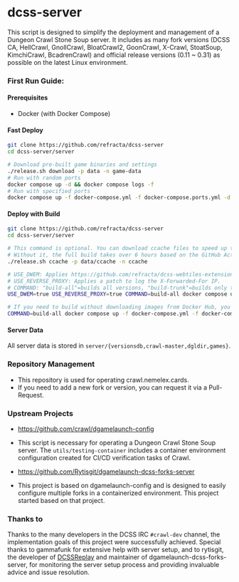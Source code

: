 # dcss-server

This script is designed to simplify the deployment and management of a Dungeon Crawl Stone Soup server. It includes as many fork versions (DCSS CA, HellCrawl, GnollCrawl, BloatCrawl2, GoonCrawl, X-Crawl, StoatSoup, KimchiCrawl, BcadrenCrawl) and official release versions (0.11 ~ 0.31) as possible on the latest Linux environment.

### First Run Guide:

#### Prerequisites

* Docker (with Docker Compose)

#### Fast Deploy

```bash
git clone https://github.com/refracta/dcss-server
cd dcss-server/server

# Download pre-built game binaries and settings
./release.sh download -p data -n game-data
# Run with random ports
docker compose up -d && docker compose logs -f
# Run with specified ports
docker compose up -f docker-compose.yml -f docker-compose.ports.yml -d && docker compose logs -f
```

#### Deploy with Build

```bash
git clone https://github.com/refracta/dcss-server
cd dcss-server/server

# This command is optional. You can download ccache files to speed up the compilation process.
# Without it, the full build takes over 6 hours based on the GitHub Action Runner's ubuntu-24.04 image, but with it, it speeds up to about 45 minutes.
./release.sh ccache -p data/ccache -n ccache

# USE_DWEM: Applies https://github.com/refracta/dcss-webtiles-extension-module.
# USE_REVERSE_PROXY: Applies a patch to log the X-Forwarded-For IP.
# COMMAND: "build-all"=builds all versions, "build-trunk"=builds only the trunk version.
USE_DWEM=true USE_REVERSE_PROXY=true COMMAND=build-all docker compose up -d && docker compose logs -f

# If you need to build without downloading images from Docker Hub, you can use the following command.
COMMAND=build-all docker compose up -f docker-compose.yml -f docker-compose.build.yml -d && docker compose logs -f
```

#### Server Data
All server data is stored in `server/{versionsdb,crawl-master,dgldir,games}`.

### Repository Management
* This repository is used for operating crawl.nemelex.cards.
* If you need to add a new fork or version, you can request it via a Pull-Request.

### Upstream Projects
* https://github.com/crawl/dgamelaunch-config
* This script is necessary for operating a Dungeon Crawl Stone Soup server. The `utils/testing-container` includes a container environment configuration created for CI/CD verification tasks of Crawl.

* https://github.com/Rytisgit/dgamelaunch-dcss-forks-server
* This project is based on dgamelaunch-config and is designed to easily configure multiple forks in a containerized environment. This project started based on that project.

### Thanks to

Thanks to the many developers in the DCSS IRC `#crawl-dev` channel, the implementation goals of this project were successfully achieved. 
Special thanks to gammafunk for extensive help with server setup, and to rytisgit, the developer of [DCSSReplay](https://github.com/rytisgit/dcssreplay) and maintainer of dgamelaunch-dcss-forks-server, for monitoring the server setup process and providing invaluable advice and issue resolution.
